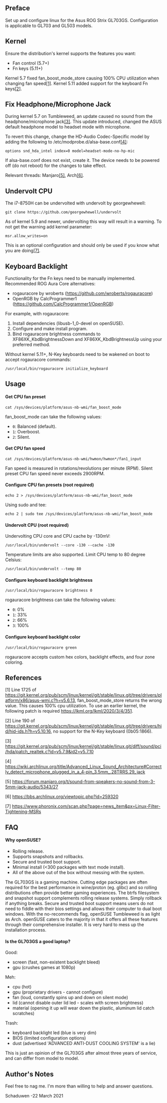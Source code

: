 Preface
-------
Set up and configure linux for the Asus ROG Strix GL703GS. Configuration is applicable to GL703 and GL503 models.

Kernel
------
Ensure the distribution's kernel supports the features you want:

* Fan control (5.7+)
* Fn keys (5.11+)

Kernel 5.7 fixed fan_boost_mode_store causing 100% CPU utilization when changing fan speed[[1]](https://github.com/schaduwen/gl703/blob/master/README.md#references). Kernel 5.11 added support for the keyboard Fn keys[[2]](https://github.com/schaduwen/gl703/blob/master/README.md#references).

Fix Headphone/Microphone Jack
-----------------------------
During kernel 5.7 on Tumbleweed, an update caused no sound from the headphone/microphone jack[[3]](https://github.com/schaduwen/gl703/blob/master/README.md#references). This update introduced, changed the ASUS default headphone model to headset mode with microphone.

To revert this change, change the HD-Audio Codec-Specific model by adding the following to /etc/modprobe.d/alsa-base.conf[[4]](https://github.com/schaduwen/gl703/blob/master/README.md#references):

`options snd_hda_intel index=0 model=headset-mode-no-hp-mic`

If alsa-base.conf does not exist, create it. The device needs to be powered off (do not reboot) for the changes to take effect.

Relevant threads: Manjaro[[5]](https://github.com/schaduwen/gl703/blob/master/README.md#references), Arch[[6]](https://github.com/schaduwen/gl703/blob/master/README.md#references).

Undervolt CPU
-------------
The i7-8750H can be undervolted with undervolt by georgewhewell:

```
git clone https://github.com/georgewhewell/undervolt
```

As of kernel 5.9 and newer, undervolting this way will result in a warning. To not get the warning add kernel parameter:

`msr.allow_writes=on`

This is an optional configuration and should only be used if you know what you are doing[[7]](https://github.com/schaduwen/gl703/blob/master/README.md#references).

Keyboard Backlight
------------------
Functionality for the Fn keys need to be manually implemented.
Recommended ROG Aura Core alternatives:
* rogauracore by wroberts (https://github.com/wroberts/rogauracore)
* OpenRGB by CalcProgrammer1 (https://github.com/CalcProgrammer1/OpenRGB)

For example, with rogauracore:
1. Install dependencies (libusb-1_0-devel on openSUSE).
2. Configure and make install program.
3. Bind rogauracore brightness commands to XF86XK_KbdBrightnessDown and XF86XK_KbdBrightnessUp using your preferred method.

Without kernel 5.11+, N-Key keyboards need to be wakened on boot to accept rogauracore commands:
```
/usr/local/bin/rogauracore initialize_keyboard
```

Usage
-----
#### Get CPU fan preset
```
cat /sys/devices/platform/asus-nb-wmi/fan_boost_mode
```
fan_boost_mode can take the following values:
* `0`: Balanced (default).
* `1`: Overboost.
* `2`: Silent.

#### Get CPU fan speed
```
cat /sys/devices/platform/asus-nb-wmi/hwmon/hwmon*/fan1_input
```
Fan speed is measured in rotations/revolutions per minute (RPM). Silent preset CPU fan speed never exceeds 2900RPM.

#### Configure CPU fan presets (root required)
```
echo 2 > /sys/devices/platform/asus-nb-wmi/fan_boost_mode
```
Using sudo and tee:
```
echo 2 | sudo tee /sys/devices/platform/asus-nb-wmi/fan_boost_mode
```

#### Undervolt CPU (root required)
Undervolting CPU core and CPU cache by -130mV:
```
/usr/local/bin/undervolt --core -130 --cache -130
```
Temperature limits are also supported. Limit CPU temp to 80 degree Celsius:
```
/usr/local/bin/undervolt --temp 80
```

#### Configure keyboard backlight brightness
```
/usr/local/bin/rogauracore brightness 0
```
rogauracore brightness can take the following values:
* `0`: 0%
* `1`: 33%
* `2`: 66%
* `3`: 100%

#### Configure keyboard backlight color
```
/usr/local/bin/rogauracore green
```
rogauracore accepts custom hex colors, backlight effects, and four zone coloring.

References
----------
[1] Line 1725 of https://git.kernel.org/pub/scm/linux/kernel/git/stable/linux.git/tree/drivers/platform/x86/asus-wmi.c?h=v5.6.13, fan_boost_mode_store returns the wrong value. This causes 100% cpu utilization. To use an earlier kernel, the following patch is required https://lkml.org/lkml/2020/3/4/351.

[2] Line 190 of https://git.kernel.org/pub/scm/linux/kernel/git/stable/linux.git/tree/drivers/hid/hid-ids.h?h=v5.10.16, no support for the N-Key keyboard (0b05:1866).

[3] https://git.kernel.org/pub/scm/linux/kernel/git/stable/linux.git/diff/sound/pci/hda/patch_realtek.c?id=v5.7.9&id2=v5.7.10

[4] https://wiki.archlinux.org/title/Advanced_Linux_Sound_Architecture#Correctly_detect_microphone_plugged_in_a_4-pin_3.5mm_.28TRRS.29_jack

[5] https://forum.manjaro.org/t/sound-from-speakers-no-sound-from-3-5mm-jack-audio/5343/27

[6] https://bbs.archlinux.org/viewtopic.php?id=259320

[7] https://www.phoronix.com/scan.php?page=news_item&px=Linux-Filter-Tightening-MSRs

FAQ
---
#### Why openSUSE?
* Rolling release.
* Supports snapshots and rollbacks.
* Secure and trusted boot support.
* Minimal install (<300 packages with text mode install).
* All of the above out of the box without messing with the system.

The GL703GS is a gaming machine. Cutting edge packages are often required for the best performance in wine/proton (eg. glibc) and so rolling distributions often provide better gaming experiences. The btrfs filesystem and snapshot support complements rolling release systems. Simply rollback if anything breaks. Secure and trusted boot support means users do not need to fiddle with their bios settings and allows their computer to dual boot windows. With the no-recommends flag, openSUSE Tumbleweed is as light as Arch. openSUSE caters to the majority in that it offers all these features through their comprehensive installer. It is very hard to mess up the installation process.

#### Is the GL703GS a good laptop?
Good:
* screen (fast, non-existent backlight bleed)
* gpu (crushes games at 1080p)

Meh:
* cpu (hot)
* gpu (proprietary drivers - cannot configure)
* fan (loud, constantly spins up and down on silent mode)
* lid (cannot disable outer lid led - scales with screen brightness)
* material (opening it up will wear down the plastic, aluminum lid catch scratches)

Trash:
* keyboard backlight led (blue is very dim)
* BIOS (limited configuration options)
* dust (advertised 'ADVANCED ANTI-DUST COOLING SYSTEM' is a lie)

This is just an opinion of the GL703GS after almost three years of service, and can differ from model to model.

Author's Notes
--------------
Feel free to nag me. I'm more than willing to help and answer questions.

Schaduwen -22 March 2021


